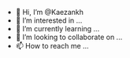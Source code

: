 - 👋 Hi, I’m @Kaezankh
- 👀 I’m interested in ...
- 🌱 I’m currently learning ...
- 💞️ I’m looking to collaborate on ...
- 📫 How to reach me ...

<!---
Kaezankh/Kaezankh is a ✨ special ✨ repository because its `README.md` (this file) appears on your GitHub profile.
You can click the Preview link to take a look at your changes.
--->

